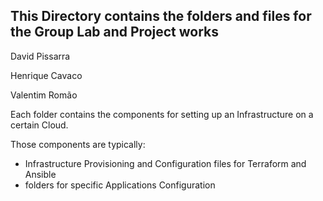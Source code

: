 ##  This Directory contains the folders and files for the Group Lab and Project works

David Pissarra

Henrique Cavaco

Valentim Romão

Each folder contains the components for setting up an Infrastructure on a certain Cloud.

Those components are typically:

* Infrastructure Provisioning and Configuration files for Terraform and Ansible
* folders for specific Applications Configuration
